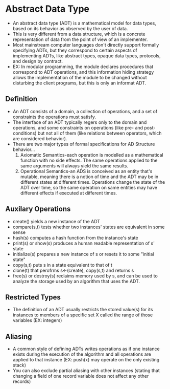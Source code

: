 # Abstract Data Type
* An abstract data type (ADT) is a mathematical model for data types, based on its behavior as observed by the user of data.
* This is very different from a data structure, which is a concrete representation of data from the point of view of an implementer.
* Most mainstream computer languages don't directly support formally specifying ADTs, but they correspond to certain aspects of implementing ADTs, like abstract types, opaque data types, protocols, and design by contract.
* EX: In modular programming, the module declares procedures that correspond to ADT operations, and this information hiding strategy allows the implementation of the module to be changed without disturbing the client programs, but this is only an informat ADT.

## Definition
* An ADT consists of a domain, a collection of operations, and a set of constraints the operations must satisfy.
* The interface of an ADT typically regers only to the domain and operations, and some constraints on operations (like pre- and post-conditions) but not all of them (like relations between operators, which are considered behavior).
* There are two major types of formal specifications for AD Structure behavior...
  1. Axiomatic Semantics-each operation is modelled as a mathematical function with no side effects. The same operations applied to the same arguments will always yield the same results.
  2. Operational Semantics-an ADS is conceived as an entity that's mutable, meaning there is a notion of time and the ADT may be in different states at different times. Operations change the state of the ADT over time, so the same operation on same entities may have different effects if executed at different times.
 
## Auxilary Operations
* create() yields a new instance of the ADT
* compare(s,t) tests whether two instances' states are equivalent in some sense
* hash(s) computes a hash function from the instance's state
* print(s) or show(s) produces a human readable representation of s' state
* initialize(s) prepares a new instance of s or resets it to some "initial state"
* copy(s,t) puts s in a state equivalent to that of t
* clone(t) that perofrms s<-(create), copy(s,t) and returns s
* free(s) or destroy(s) reclaims memory used by s, and can be used to analyze the storage used by an algorithm that uses the ADT.

## Restricted Types
* The definition of an ADT usually restricts the stored value(s) for its instances to members of a specific set X called the range of those variables (EX: integers)

## Aliasing
* A common style of defining ADTs writes operations as if one instance exists during the execution of the algorithm and all operations are applied to that instance (EX: push(x) may operate on the only existing stack)
* You can also exclude partial aliasing with other instances (stating that changing a field of one record variable does not affect any other records)

